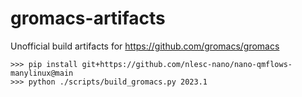 # gromacs-artifacts
Unofficial build artifacts for https://github.com/gromacs/gromacs

```shell
>>> pip install git+https://github.com/nlesc-nano/nano-qmflows-manylinux@main
>>> python ./scripts/build_gromacs.py 2023.1
```
